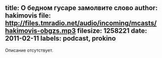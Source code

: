title: О бедном гусаре замолвите слово
author: hakimovis
file: http://files.tmradio.net/audio/incoming/mcasts/hakimovis-obgzs.mp3
filesize: 1258221
date: 2011-02-11
labels: podcast, prokino
---
Описание отсутствует.
